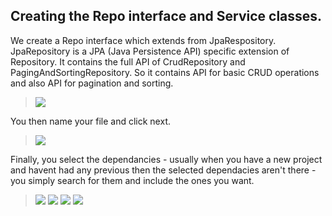 ## Creating the Repo interface and Service classes.

We create a Repo interface which extends from JpaRespository. JpaRepository is a JPA (Java Persistence API) specific extension of Repository. It contains the full API of CrudRepository and PagingAndSortingRepository. So it contains API for basic CRUD operations and also API for pagination and sorting.
>![](../documentation_images/3_repo_and_service/repo_and_service_1.png) 

You then name your file and click next.
>![](../documentation_images/3_repo_and_service/repo_and_service_2.png) 

Finally, you select the dependancies - usually when you have a new project and havent had any previous then the selected dependacies aren't there - you simply search for them and include the ones you want.
>![](../documentation_images/3_repo_and_service/repo_and_service_3.png) 
>![](../documentation_images/3_repo_and_service/repo_and_service_4.png) 
>![](../documentation_images/3_repo_and_service/repo_and_service_5.png) 
>![](../documentation_images/3_repo_and_service/repo_and_service_6.png) 
